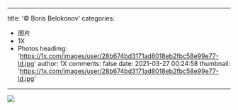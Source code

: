 
---
title: '© Boris Belokonov'
categories: 
 - 图片
 - 1X
 - Photos
headimg: 'https://1x.com/images/user/28b674bd3171ad8018eb2fbc58e99e77-ld.jpg'
author: 1X
comments: false
date: 2021-03-27 00:24:58
thumbnail: 'https://1x.com/images/user/28b674bd3171ad8018eb2fbc58e99e77-ld.jpg'
---

<div>   
<img src="https://1x.com/images/user/28b674bd3171ad8018eb2fbc58e99e77-ld.jpg" referrerpolicy="no-referrer">  
</div>
            